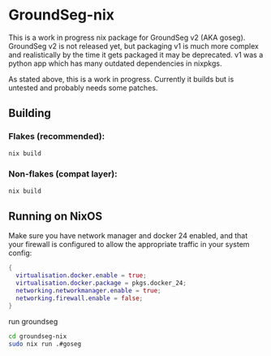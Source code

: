 # GroundSeg-nix

This is a work in progress nix package for GroundSeg v2 (AKA goseg). GroundSeg
v2 is not released yet, but packaging v1 is much more complex and realistically
by the time it gets packaged it may be deprecated. v1 was a python app which
has many outdated dependencies in nixpkgs.

As stated above, this is a work in progress. Currently it builds but is untested
and probably needs some patches.

## Building

### Flakes (recommended):

```bash
nix build
```

### Non-flakes (compat layer):

```bash
nix build
```

## Running on NixOS

Make sure you have network manager and docker 24 enabled, and that your firewall
is configured to allow the appropriate traffic in your system config:

```nix
{
  virtualisation.docker.enable = true;
  virtualisation.docker.package = pkgs.docker_24;
  networking.networkmanager.enable = true;
  networking.firewall.enable = false;
}
```

run groundseg

```bash
cd groundseg-nix
sudo nix run .#goseg
```
